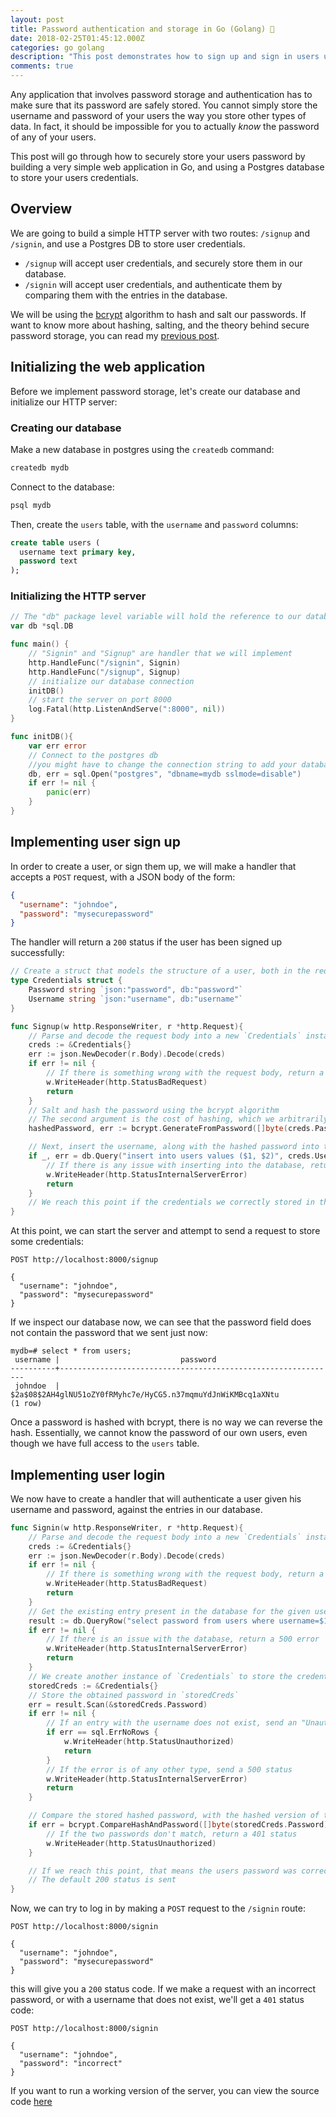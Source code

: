 ```yaml
---
layout: post
title: Password authentication and storage in Go (Golang) 🔑
date: 2018-02-25T01:45:12.000Z
categories: go golang
description: "This post demonstrates how to sign up and sign in users using password authentication in Go"
comments: true
---
```


Any application that involves password storage and authentication has to make sure that its password are safely stored. You cannot simply store the username and password of your users the way you store other types of data. In fact, it should be impossible for you to actually _know_ the password of any of your users.

This post will go through how to securely store your users password by building a very simple web application in Go, and using a Postgres database to store your users credentials.

## Overview

We are going to build a simple HTTP server with two routes: `/signup` and `/signin`, and use a Postgres DB to store user credentials.

- `/signup` will accept user credentials, and securely store them in our database.
- `/signin` will accept user credentials, and authenticate them by comparing them with the entries in the database.

We will be using the [bcrypt](https://godoc.org/golang.org/x/crypto/bcrypt) algorithm to hash and salt our passwords. If want to know more about hashing, salting, and the theory behind secure password storage, you can read my [previous post](https://godoc.org/golang.org/x/crypto/bcrypt).

## Initializing the web application

Before we implement password storage, let's create our database and initialize our HTTP server:

### Creating our database

Make a new database in postgres using the `createdb` command:

```sh
createdb mydb
```

Connect to the database:

```sh
psql mydb
```

Then, create the `users` table, with the `username` and `password` columns:

```sql
create table users (
  username text primary key,
  password text
);
```

### Initializing the HTTP server

```go
// The "db" package level variable will hold the reference to our database instance
var db *sql.DB

func main() {
	// "Signin" and "Signup" are handler that we will implement
	http.HandleFunc("/signin", Signin)
	http.HandleFunc("/signup", Signup)
	// initialize our database connection
	initDB()
	// start the server on port 8000
	log.Fatal(http.ListenAndServe(":8000", nil))
}

func initDB(){
	var err error
	// Connect to the postgres db
	//you might have to change the connection string to add your database credentials
	db, err = sql.Open("postgres", "dbname=mydb sslmode=disable")
	if err != nil {
		panic(err)
	}
}
```

## Implementing user sign up

In order to create a user, or sign them up, we will make a handler that accepts a `POST` request, with a JSON body of the form:

```json
{
  "username": "johndoe",
  "password": "mysecurepassword"
}
```

The handler will return a `200` status if the user has been signed up successfully:

```go
// Create a struct that models the structure of a user, both in the request body, and in the DB
type Credentials struct {
	Password string `json:"password", db:"password"`
	Username string `json:"username", db:"username"`
}

func Signup(w http.ResponseWriter, r *http.Request){
	// Parse and decode the request body into a new `Credentials` instance
	creds := &Credentials{}
	err := json.NewDecoder(r.Body).Decode(creds)
	if err != nil {
		// If there is something wrong with the request body, return a 400 status
		w.WriteHeader(http.StatusBadRequest)
		return 
	}
	// Salt and hash the password using the bcrypt algorithm
	// The second argument is the cost of hashing, which we arbitrarily set as 8 (this value can be more or less, depending on the computing power you wish to utilize)
	hashedPassword, err := bcrypt.GenerateFromPassword([]byte(creds.Password), 8)

	// Next, insert the username, along with the hashed password into the database
	if _, err = db.Query("insert into users values ($1, $2)", creds.Username, string(hashedPassword)); err != nil {
		// If there is any issue with inserting into the database, return a 500 error
		w.WriteHeader(http.StatusInternalServerError)
		return
	}
	// We reach this point if the credentials we correctly stored in the database, and the default status of 200 is sent back
}
```

At this point, we can start the server and attempt to send a request to store some credentials:

```
POST http://localhost:8000/signup

{
  "username": "johndoe",
  "password": "mysecurepassword"
}
```

If we inspect our database now, we can see that the password field does not contain the password that we sent just now:

```
mydb=# select * from users;
 username |                           password
----------+--------------------------------------------------------------
 johndoe  | $2a$08$2AH4glNU51oZY0fRMyhc7e/HyCG5.n37mqmuYdJnWiKMBcq1aXNtu
(1 row)
```

Once a password is hashed with bcrypt, there is no way we can reverse the hash. Essentially, we cannot know the password of our own users, even though we have full access to the `users` table.

## Implementing user login

We now have to create a handler that will authenticate a user given his username and password, against the entries in our database.

```go
func Signin(w http.ResponseWriter, r *http.Request){
	// Parse and decode the request body into a new `Credentials` instance	
	creds := &Credentials{}
	err := json.NewDecoder(r.Body).Decode(creds)
	if err != nil {
		// If there is something wrong with the request body, return a 400 status		
		w.WriteHeader(http.StatusBadRequest)
		return 
	}
	// Get the existing entry present in the database for the given username
	result := db.QueryRow("select password from users where username=$1", creds.Username)
	if err != nil {
		// If there is an issue with the database, return a 500 error
		w.WriteHeader(http.StatusInternalServerError)
		return
	}
	// We create another instance of `Credentials` to store the credentials we get from the database
	storedCreds := &Credentials{}
	// Store the obtained password in `storedCreds`
	err = result.Scan(&storedCreds.Password)
	if err != nil {
		// If an entry with the username does not exist, send an "Unauthorized"(401) status
		if err == sql.ErrNoRows {
			w.WriteHeader(http.StatusUnauthorized)
			return
		}
		// If the error is of any other type, send a 500 status
		w.WriteHeader(http.StatusInternalServerError)
		return
	}

	// Compare the stored hashed password, with the hashed version of the password that was received
	if err = bcrypt.CompareHashAndPassword([]byte(storedCreds.Password), []byte(creds.Password)); err != nil {
		// If the two passwords don't match, return a 401 status
		w.WriteHeader(http.StatusUnauthorized)
	}

	// If we reach this point, that means the users password was correct, and that they are authorized
	// The default 200 status is sent
}
```

Now, we can try to log in by making a `POST` request to the `/signin` route:

```
POST http://localhost:8000/signin

{
  "username": "johndoe",
  "password": "mysecurepassword"
}
```

this will give you a `200` status code. If we make a request with an incorrect password, or with a username that does not exist, we'll get a `401` status code:

```
POST http://localhost:8000/signin

{
  "username": "johndoe",
  "password": "incorrect"
}
```

If you want to run a working version of the server, you can view the source code [here <i class="fa fa-github"></i>](https://github.com/sohamkamani/go-password-auth-example)